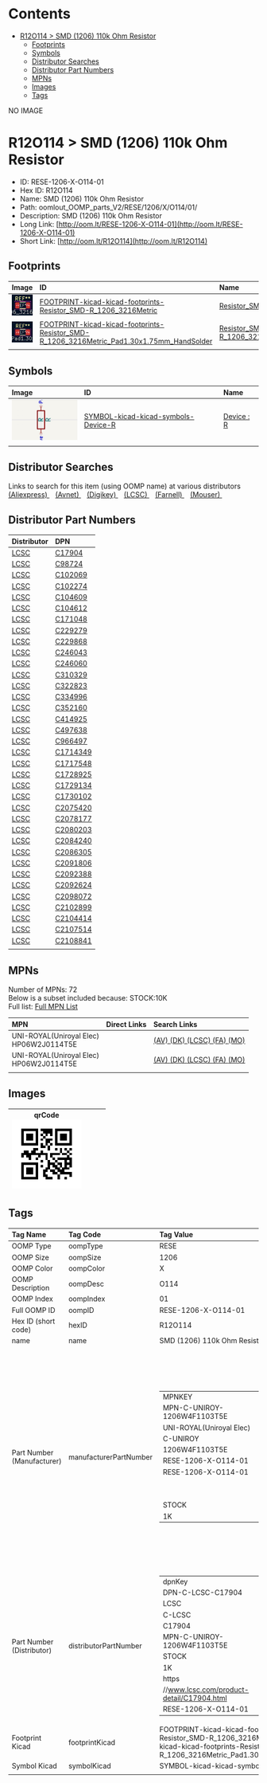 



Contents
========

* [R12O114 > SMD (1206) 110k Ohm Resistor](#r12o114--smd-1206-110k-ohm-resistor)
	* [Footprints](#footprints)
	* [Symbols](#symbols)
	* [Distributor Searches](#distributor-searches)
	* [Distributor Part Numbers](#distributor-part-numbers)
	* [MPNs](#mpns)
	* [Images](#images)
	* [Tags](#tags)
  
NO IMAGE  
# R12O114 > SMD (1206) 110k Ohm Resistor

- ID: RESE-1206-X-O114-01
- Hex ID: R12O114
- Name: SMD (1206) 110k Ohm Resistor
- Path: oomlout_OOMP_parts_V2/RESE/1206/X/O114/01/
- Description: SMD (1206) 110k Ohm Resistor
- Long Link: [http://oom.lt/RESE-1206-X-O114-01](http://oom.lt/RESE-1206-X-O114-01)
- Short Link: [http://oom.lt/R12O114](http://oom.lt/R12O114)

## Footprints
  

|Image|ID|Name|
| :--- | :--- | :--- |
|[![](https://raw.githubusercontent.com/oomlout/oomlout_OOMP_eda_V2/main/FOOTPRINT/kicad/kicad-footprints/Resistor_SMD/R_1206_3216Metric/image_140.png)](https://github.com/oomlout/oomlout_OOMP_eda_V2/tree/main/FOOTPRINT/kicad/kicad-footprints/Resistor_SMD/R_1206_3216Metric/)|[FOOTPRINT-kicad-kicad-footprints-Resistor_SMD-R_1206_3216Metric](https://github.com/oomlout/oomlout_OOMP_eda_V2/tree/main/FOOTPRINT/kicad/kicad-footprints/Resistor_SMD/R_1206_3216Metric/)|[Resistor_SMD : R_1206_3216Metric](https://github.com/oomlout/oomlout_OOMP_eda_V2/tree/main/FOOTPRINT/kicad/kicad-footprints/Resistor_SMD/R_1206_3216Metric/)|
|[![](https://raw.githubusercontent.com/oomlout/oomlout_OOMP_eda_V2/main/FOOTPRINT/kicad/kicad-footprints/Resistor_SMD/R_1206_3216Metric_Pad1.30x1.75mm_HandSolder/image_140.png)](https://github.com/oomlout/oomlout_OOMP_eda_V2/tree/main/FOOTPRINT/kicad/kicad-footprints/Resistor_SMD/R_1206_3216Metric_Pad1.30x1.75mm_HandSolder/)|[FOOTPRINT-kicad-kicad-footprints-Resistor_SMD-R_1206_3216Metric_Pad1.30x1.75mm_HandSolder](https://github.com/oomlout/oomlout_OOMP_eda_V2/tree/main/FOOTPRINT/kicad/kicad-footprints/Resistor_SMD/R_1206_3216Metric_Pad1.30x1.75mm_HandSolder/)|[Resistor_SMD : R_1206_3216Metric_Pad1.30x1.75mm_HandSolder](https://github.com/oomlout/oomlout_OOMP_eda_V2/tree/main/FOOTPRINT/kicad/kicad-footprints/Resistor_SMD/R_1206_3216Metric_Pad1.30x1.75mm_HandSolder/)|
||||

## Symbols
  

|Image|ID|Name|
| :--- | :--- | :--- |
|[![](https://raw.githubusercontent.com/oomlout/oomlout_OOMP_eda_V2/main/SYMBOL/kicad/kicad-symbols/Device/R/image_140.png)](https://github.com/oomlout/oomlout_OOMP_eda_V2/tree/main/SYMBOL/kicad/kicad-symbols/Device/R/)|[SYMBOL-kicad-kicad-symbols-Device-R](https://github.com/oomlout/oomlout_OOMP_eda_V2/tree/main/SYMBOL/kicad/kicad-symbols/Device/R/)|[Device : R](https://github.com/oomlout/oomlout_OOMP_eda_V2/tree/main/SYMBOL/kicad/kicad-symbols/Device/R/)|
||||

## Distributor Searches
  
Links to search for this item (using OOMP name) at various distributors  
[(Aliexpress) ](https://www.aliexpress.com/wholesale?SearchText=1117SMD+1206+110k+Ohm+Resistor)&nbsp;&nbsp;&nbsp;[(Avnet) ](https://www.avnet.com/shop/us/search/SMD+1206+110k+Ohm+Resistor)&nbsp;&nbsp;&nbsp;[(Digikey) ](https://www.digikey.co.uk/en/products/result?s=SMD+1206+110k+Ohm+Resistor)&nbsp;&nbsp;&nbsp;[(LCSC) ](https://www.lcsc.com/search?q=SMD+1206+110k+Ohm+Resistor)&nbsp;&nbsp;&nbsp;[(Farnell) ](https://uk.farnell.com/search?st=SMD+1206+110k+Ohm+Resistor)&nbsp;&nbsp;&nbsp;[(Mouser) ](https://www.mouser.com/c/?q=SMD+1206+110k+Ohm+Resistor)&nbsp;&nbsp;&nbsp;
## Distributor Part Numbers
  

|Distributor|DPN|
| :--- | :--- |
|[LCSC](https://www.lcsc.com/product-detail/C17904.html)|[C17904](https://www.lcsc.com/product-detail/C17904.html)|
|[LCSC](https://www.lcsc.com/product-detail/C98724.html)|[C98724](https://www.lcsc.com/product-detail/C98724.html)|
|[LCSC](https://www.lcsc.com/product-detail/C102069.html)|[C102069](https://www.lcsc.com/product-detail/C102069.html)|
|[LCSC](https://www.lcsc.com/product-detail/C102274.html)|[C102274](https://www.lcsc.com/product-detail/C102274.html)|
|[LCSC](https://www.lcsc.com/product-detail/C104609.html)|[C104609](https://www.lcsc.com/product-detail/C104609.html)|
|[LCSC](https://www.lcsc.com/product-detail/C104612.html)|[C104612](https://www.lcsc.com/product-detail/C104612.html)|
|[LCSC](https://www.lcsc.com/product-detail/C171048.html)|[C171048](https://www.lcsc.com/product-detail/C171048.html)|
|[LCSC](https://www.lcsc.com/product-detail/C229279.html)|[C229279](https://www.lcsc.com/product-detail/C229279.html)|
|[LCSC](https://www.lcsc.com/product-detail/C229868.html)|[C229868](https://www.lcsc.com/product-detail/C229868.html)|
|[LCSC](https://www.lcsc.com/product-detail/C246043.html)|[C246043](https://www.lcsc.com/product-detail/C246043.html)|
|[LCSC](https://www.lcsc.com/product-detail/C246060.html)|[C246060](https://www.lcsc.com/product-detail/C246060.html)|
|[LCSC](https://www.lcsc.com/product-detail/C310329.html)|[C310329](https://www.lcsc.com/product-detail/C310329.html)|
|[LCSC](https://www.lcsc.com/product-detail/C322823.html)|[C322823](https://www.lcsc.com/product-detail/C322823.html)|
|[LCSC](https://www.lcsc.com/product-detail/C334996.html)|[C334996](https://www.lcsc.com/product-detail/C334996.html)|
|[LCSC](https://www.lcsc.com/product-detail/C352160.html)|[C352160](https://www.lcsc.com/product-detail/C352160.html)|
|[LCSC](https://www.lcsc.com/product-detail/C414925.html)|[C414925](https://www.lcsc.com/product-detail/C414925.html)|
|[LCSC](https://www.lcsc.com/product-detail/C497638.html)|[C497638](https://www.lcsc.com/product-detail/C497638.html)|
|[LCSC](https://www.lcsc.com/product-detail/C966497.html)|[C966497](https://www.lcsc.com/product-detail/C966497.html)|
|[LCSC](https://www.lcsc.com/product-detail/C1714349.html)|[C1714349](https://www.lcsc.com/product-detail/C1714349.html)|
|[LCSC](https://www.lcsc.com/product-detail/C1717548.html)|[C1717548](https://www.lcsc.com/product-detail/C1717548.html)|
|[LCSC](https://www.lcsc.com/product-detail/C1728925.html)|[C1728925](https://www.lcsc.com/product-detail/C1728925.html)|
|[LCSC](https://www.lcsc.com/product-detail/C1729134.html)|[C1729134](https://www.lcsc.com/product-detail/C1729134.html)|
|[LCSC](https://www.lcsc.com/product-detail/C1730102.html)|[C1730102](https://www.lcsc.com/product-detail/C1730102.html)|
|[LCSC](https://www.lcsc.com/product-detail/C2075420.html)|[C2075420](https://www.lcsc.com/product-detail/C2075420.html)|
|[LCSC](https://www.lcsc.com/product-detail/C2078177.html)|[C2078177](https://www.lcsc.com/product-detail/C2078177.html)|
|[LCSC](https://www.lcsc.com/product-detail/C2080203.html)|[C2080203](https://www.lcsc.com/product-detail/C2080203.html)|
|[LCSC](https://www.lcsc.com/product-detail/C2084240.html)|[C2084240](https://www.lcsc.com/product-detail/C2084240.html)|
|[LCSC](https://www.lcsc.com/product-detail/C2086305.html)|[C2086305](https://www.lcsc.com/product-detail/C2086305.html)|
|[LCSC](https://www.lcsc.com/product-detail/C2091806.html)|[C2091806](https://www.lcsc.com/product-detail/C2091806.html)|
|[LCSC](https://www.lcsc.com/product-detail/C2092388.html)|[C2092388](https://www.lcsc.com/product-detail/C2092388.html)|
|[LCSC](https://www.lcsc.com/product-detail/C2092624.html)|[C2092624](https://www.lcsc.com/product-detail/C2092624.html)|
|[LCSC](https://www.lcsc.com/product-detail/C2098072.html)|[C2098072](https://www.lcsc.com/product-detail/C2098072.html)|
|[LCSC](https://www.lcsc.com/product-detail/C2102899.html)|[C2102899](https://www.lcsc.com/product-detail/C2102899.html)|
|[LCSC](https://www.lcsc.com/product-detail/C2104414.html)|[C2104414](https://www.lcsc.com/product-detail/C2104414.html)|
|[LCSC](https://www.lcsc.com/product-detail/C2107514.html)|[C2107514](https://www.lcsc.com/product-detail/C2107514.html)|
|[LCSC](https://www.lcsc.com/product-detail/C2108841.html)|[C2108841](https://www.lcsc.com/product-detail/C2108841.html)|
|||

## MPNs
  
Number of MPNs: 72<br>Below is a subset included because: STOCK:10K <br>Full list: [Full MPN List](MPNLIST.md)  

|MPN|Direct Links|Search Links|
| :--- | :--- | :--- |
|UNI-ROYAL(Uniroyal Elec)<br>HP06W2J0114T5E||[(AV) ](https://www.avnet.com/shop/us/search/HP06W2J0114T5E)[(DK) ](https://www.digikey.co.uk/products/en?keywords=HP06W2J0114T5E)[(LCSC) ](https://www.lcsc.com/search?q=HP06W2J0114T5E)[(FA) ](https://uk.farnell.com/search?st=HP06W2J0114T5E)[(MO) ](https://www.mouser.com/c/?q=HP06W2J0114T5E)|
|UNI-ROYAL(Uniroyal Elec)<br>HP06W2J0114T5E||[(AV) ](https://www.avnet.com/shop/us/search/HP06W2J0114T5E)[(DK) ](https://www.digikey.co.uk/products/en?keywords=HP06W2J0114T5E)[(LCSC) ](https://www.lcsc.com/search?q=HP06W2J0114T5E)[(FA) ](https://uk.farnell.com/search?st=HP06W2J0114T5E)[(MO) ](https://www.mouser.com/c/?q=HP06W2J0114T5E)|
||||

## Images
  

|qrCode<br>[![](https://raw.githubusercontent.com/oomlout/oomlout_OOMP_parts_V2/main/RESE/1206/X/O114/01/qrCode_140.png)](https://github.com/oomlout/oomlout_OOMP_parts_V2/tree/main/RESE/1206/X/O114/01/qrCode.png)||||
| :---: | :---: | :---: | :---: |

## Tags
  

|Tag Name|Tag Code|Tag Value|
| :--- | :--- | :--- |
|OOMP Type|oompType|RESE|
|OOMP Size|oompSize|1206|
|OOMP Color|oompColor|X|
|OOMP Description|oompDesc|O114|
|OOMP Index|oompIndex|01|
|Full OOMP ID|oompID|RESE-1206-X-O114-01|
|Hex ID (short code)|hexID|R12O114|
|name|name|SMD (1206) 110k Ohm Resistor|
|Part Number (Manufacturer)|manufacturerPartNumber|<table><tr><td>MPNKEY</td></tr><tr><td> MPN-C-UNIROY-1206W4F1103T5E</td><td> MANUFACTURER</td></tr><tr><td> UNI-ROYAL(Uniroyal Elec)</td><td> MANUCODE</td></tr><tr><td> C-UNIROY</td><td> MPN</td></tr><tr><td> 1206W4F1103T5E</td><td> OOMPIDPARTIAL</td></tr><tr><td> RESE-1206-X-O114-01</td><td> OOMPID</td></tr><tr><td> RESE-1206-X-O114-01</td><td> LINK</td></tr><tr><td> </td><td> DESCRIPTION</td></tr><tr><td> </td><td> TAGS</td></tr><tr><td> STOCK</td></tr><tr><td>1K</td></tr></table></td><td> <table><tr><td>MPNKEY</td></tr><tr><td> MPN-C-UNIROY-1206W4J0114T5E</td><td> MANUFACTURER</td></tr><tr><td> UNI-ROYAL(Uniroyal Elec)</td><td> MANUCODE</td></tr><tr><td> C-UNIROY</td><td> MPN</td></tr><tr><td> 1206W4J0114T5E</td><td> OOMPIDPARTIAL</td></tr><tr><td> RESE-1206-X-O114-01</td><td> OOMPID</td></tr><tr><td> RESE-1206-X-O114-01</td><td> LINK</td></tr><tr><td> </td><td> DESCRIPTION</td></tr><tr><td> </td><td> TAGS</td></tr><tr><td> STOCK</td></tr><tr><td>1K</td></tr></table></td><td> <table><tr><td>MPNKEY</td></tr><tr><td> MPN-C-LIZELE-CR1206F41103G</td><td> MANUFACTURER</td></tr><tr><td> LIZ Elec</td><td> MANUCODE</td></tr><tr><td> C-LIZELE</td><td> MPN</td></tr><tr><td> CR1206F41103G</td><td> OOMPIDPARTIAL</td></tr><tr><td> RESE-1206-X-O114-01</td><td> OOMPID</td></tr><tr><td> RESE-1206-X-O114-01</td><td> LINK</td></tr><tr><td> </td><td> DESCRIPTION</td></tr><tr><td> </td><td> TAGS</td></tr><tr><td> </td></tr></table></td><td> <table><tr><td>MPNKEY</td></tr><tr><td> MPN-C-LIZELE-CR1206J40114G</td><td> MANUFACTURER</td></tr><tr><td> LIZ Elec</td><td> MANUCODE</td></tr><tr><td> C-LIZELE</td><td> MPN</td></tr><tr><td> CR1206J40114G</td><td> OOMPIDPARTIAL</td></tr><tr><td> RESE-1206-X-O114-01</td><td> OOMPID</td></tr><tr><td> RESE-1206-X-O114-01</td><td> LINK</td></tr><tr><td> </td><td> DESCRIPTION</td></tr><tr><td> </td><td> TAGS</td></tr><tr><td> </td></tr></table></td><td> <table><tr><td>MPNKEY</td></tr><tr><td> MPN-C-RALEC-RTT061103FTP</td><td> MANUFACTURER</td></tr><tr><td> RALEC</td><td> MANUCODE</td></tr><tr><td> C-RALEC</td><td> MPN</td></tr><tr><td> RTT061103FTP</td><td> OOMPIDPARTIAL</td></tr><tr><td> RESE-1206-X-O114-01</td><td> OOMPID</td></tr><tr><td> RESE-1206-X-O114-01</td><td> LINK</td></tr><tr><td> </td><td> DESCRIPTION</td></tr><tr><td> </td><td> TAGS</td></tr><tr><td> </td></tr></table></td><td> <table><tr><td>MPNKEY</td></tr><tr><td> MPN-C-RALEC-RTT06114JTP</td><td> MANUFACTURER</td></tr><tr><td> RALEC</td><td> MANUCODE</td></tr><tr><td> C-RALEC</td><td> MPN</td></tr><tr><td> RTT06114JTP</td><td> OOMPIDPARTIAL</td></tr><tr><td> RESE-1206-X-O114-01</td><td> OOMPID</td></tr><tr><td> RESE-1206-X-O114-01</td><td> LINK</td></tr><tr><td> </td><td> DESCRIPTION</td></tr><tr><td> </td><td> TAGS</td></tr><tr><td> </td></tr></table></td><td> <table><tr><td>MPNKEY</td></tr><tr><td> MPN-C-WALSIN-WR12X1103FTL</td><td> MANUFACTURER</td></tr><tr><td> Walsin Tech Corp</td><td> MANUCODE</td></tr><tr><td> C-WALSIN</td><td> MPN</td></tr><tr><td> WR12X1103FTL</td><td> OOMPIDPARTIAL</td></tr><tr><td> RESE-1206-X-O114-01</td><td> OOMPID</td></tr><tr><td> RESE-1206-X-O114-01</td><td> LINK</td></tr><tr><td> </td><td> DESCRIPTION</td></tr><tr><td> </td><td> TAGS</td></tr><tr><td> STOCK</td></tr><tr><td>1K</td></tr></table></td><td> <table><tr><td>MPNKEY</td></tr><tr><td> MPN-C-YAGEO-AC1206FR-07110KL</td><td> MANUFACTURER</td></tr><tr><td> YAGEO</td><td> MANUCODE</td></tr><tr><td> C-YAGEO</td><td> MPN</td></tr><tr><td> AC1206FR-07110KL</td><td> OOMPIDPARTIAL</td></tr><tr><td> RESE-1206-X-O114-01</td><td> OOMPID</td></tr><tr><td> RESE-1206-X-O114-01</td><td> LINK</td></tr><tr><td> </td><td> DESCRIPTION</td></tr><tr><td> </td><td> TAGS</td></tr><tr><td> </td></tr></table></td><td> <table><tr><td>MPNKEY</td></tr><tr><td> MPN-C-YAGEO-AC1206JR-07110KL</td><td> MANUFACTURER</td></tr><tr><td> YAGEO</td><td> MANUCODE</td></tr><tr><td> C-YAGEO</td><td> MPN</td></tr><tr><td> AC1206JR-07110KL</td><td> OOMPIDPARTIAL</td></tr><tr><td> RESE-1206-X-O114-01</td><td> OOMPID</td></tr><tr><td> RESE-1206-X-O114-01</td><td> LINK</td></tr><tr><td> </td><td> DESCRIPTION</td></tr><tr><td> </td><td> TAGS</td></tr><tr><td> </td></tr></table></td><td> <table><tr><td>MPNKEY</td></tr><tr><td> MPN-C-YAGEO-RC1206FR-07110KL</td><td> MANUFACTURER</td></tr><tr><td> YAGEO</td><td> MANUCODE</td></tr><tr><td> C-YAGEO</td><td> MPN</td></tr><tr><td> RC1206FR-07110KL</td><td> OOMPIDPARTIAL</td></tr><tr><td> RESE-1206-X-O114-01</td><td> OOMPID</td></tr><tr><td> RESE-1206-X-O114-01</td><td> LINK</td></tr><tr><td> </td><td> DESCRIPTION</td></tr><tr><td> </td><td> TAGS</td></tr><tr><td> </td></tr></table></td><td> <table><tr><td>MPNKEY</td></tr><tr><td> MPN-C-YAGEO-RC1206JR-07110KL</td><td> MANUFACTURER</td></tr><tr><td> YAGEO</td><td> MANUCODE</td></tr><tr><td> C-YAGEO</td><td> MPN</td></tr><tr><td> RC1206JR-07110KL</td><td> OOMPIDPARTIAL</td></tr><tr><td> RESE-1206-X-O114-01</td><td> OOMPID</td></tr><tr><td> RESE-1206-X-O114-01</td><td> LINK</td></tr><tr><td> </td><td> DESCRIPTION</td></tr><tr><td> </td><td> TAGS</td></tr><tr><td> </td></tr></table></td><td> <table><tr><td>MPNKEY</td></tr><tr><td> MPN-C-FHGUAN-RS-06K1103FT</td><td> MANUFACTURER</td></tr><tr><td> FH (Guangdong Fenghua Advanced Tech)</td><td> MANUCODE</td></tr><tr><td> C-FHGUAN</td><td> MPN</td></tr><tr><td> RS-06K1103FT</td><td> OOMPIDPARTIAL</td></tr><tr><td> RESE-1206-X-O114-01</td><td> OOMPID</td></tr><tr><td> RESE-1206-X-O114-01</td><td> LINK</td></tr><tr><td> </td><td> DESCRIPTION</td></tr><tr><td> </td><td> TAGS</td></tr><tr><td> </td></tr></table></td><td> <table><tr><td>MPNKEY</td></tr><tr><td> MPN-C-FHGUAN-RS-06K114JT</td><td> MANUFACTURER</td></tr><tr><td> FH (Guangdong Fenghua Advanced Tech)</td><td> MANUCODE</td></tr><tr><td> C-FHGUAN</td><td> MPN</td></tr><tr><td> RS-06K114JT</td><td> OOMPIDPARTIAL</td></tr><tr><td> RESE-1206-X-O114-01</td><td> OOMPID</td></tr><tr><td> RESE-1206-X-O114-01</td><td> LINK</td></tr><tr><td> </td><td> DESCRIPTION</td></tr><tr><td> </td><td> TAGS</td></tr><tr><td> </td></tr></table></td><td> <table><tr><td>MPNKEY</td></tr><tr><td> MPN-C-WALSIN-WR12X114JTL</td><td> MANUFACTURER</td></tr><tr><td> Walsin Tech Corp</td><td> MANUCODE</td></tr><tr><td> C-WALSIN</td><td> MPN</td></tr><tr><td> WR12X114JTL</td><td> OOMPIDPARTIAL</td></tr><tr><td> RESE-1206-X-O114-01</td><td> OOMPID</td></tr><tr><td> RESE-1206-X-O114-01</td><td> LINK</td></tr><tr><td> </td><td> DESCRIPTION</td></tr><tr><td> </td><td> TAGS</td></tr><tr><td> STOCK</td></tr><tr><td>1K</td></tr></table></td><td> <table><tr><td>MPNKEY</td></tr><tr><td> MPN-C-RESIST-AECR1206F110KK9</td><td> MANUFACTURER</td></tr><tr><td> Resistor.Today</td><td> MANUCODE</td></tr><tr><td> C-RESIST</td><td> MPN</td></tr><tr><td> AECR1206F110KK9</td><td> OOMPIDPARTIAL</td></tr><tr><td> RESE-1206-X-O114-01</td><td> OOMPID</td></tr><tr><td> RESE-1206-X-O114-01</td><td> LINK</td></tr><tr><td> </td><td> DESCRIPTION</td></tr><tr><td> </td><td> TAGS</td></tr><tr><td> STOCK</td></tr><tr><td>1K</td></tr></table></td><td> <table><tr><td>MPNKEY</td></tr><tr><td> MPN-C-UNIROY-HP06W2J0114T5E</td><td> MANUFACTURER</td></tr><tr><td> UNI-ROYAL(Uniroyal Elec)</td><td> MANUCODE</td></tr><tr><td> C-UNIROY</td><td> MPN</td></tr><tr><td> HP06W2J0114T5E</td><td> OOMPIDPARTIAL</td></tr><tr><td> RESE-1206-X-O114-01</td><td> OOMPID</td></tr><tr><td> RESE-1206-X-O114-01</td><td> LINK</td></tr><tr><td> </td><td> DESCRIPTION</td></tr><tr><td> </td><td> TAGS</td></tr><tr><td> STOCK</td></tr><tr><td>10K</td></tr></table></td><td> <table><tr><td>MPNKEY</td></tr><tr><td> MPN-C-TAITEC-RM12FTN1103</td><td> MANUFACTURER</td></tr><tr><td> TA-I Tech</td><td> MANUCODE</td></tr><tr><td> C-TAITEC</td><td> MPN</td></tr><tr><td> RM12FTN1103</td><td> OOMPIDPARTIAL</td></tr><tr><td> RESE-1206-X-O114-01</td><td> OOMPID</td></tr><tr><td> RESE-1206-X-O114-01</td><td> LINK</td></tr><tr><td> </td><td> DESCRIPTION</td></tr><tr><td> </td><td> TAGS</td></tr><tr><td> </td></tr></table></td><td> <table><tr><td>MPNKEY</td></tr><tr><td> MPN-C-UNIROY-CQ06W4F1103T5E</td><td> MANUFACTURER</td></tr><tr><td> UNI-ROYAL(Uniroyal Elec)</td><td> MANUCODE</td></tr><tr><td> C-UNIROY</td><td> MPN</td></tr><tr><td> CQ06W4F1103T5E</td><td> OOMPIDPARTIAL</td></tr><tr><td> RESE-1206-X-O114-01</td><td> OOMPID</td></tr><tr><td> RESE-1206-X-O114-01</td><td> LINK</td></tr><tr><td> </td><td> DESCRIPTION</td></tr><tr><td> </td><td> TAGS</td></tr><tr><td> </td></tr></table></td><td> <table><tr><td>MPNKEY</td></tr><tr><td> MPN-C-TECONN-RP73D2B110KBTD</td><td> MANUFACTURER</td></tr><tr><td> TE Connectivity</td><td> MANUCODE</td></tr><tr><td> C-TECONN</td><td> MPN</td></tr><tr><td> RP73D2B110KBTD</td><td> OOMPIDPARTIAL</td></tr><tr><td> RESE-1206-X-O114-01</td><td> OOMPID</td></tr><tr><td> RESE-1206-X-O114-01</td><td> LINK</td></tr><tr><td> </td><td> DESCRIPTION</td></tr><tr><td> </td><td> TAGS</td></tr><tr><td> </td></tr></table></td><td> <table><tr><td>MPNKEY</td></tr><tr><td> MPN-C-VISHAY-TNPW1206110KFETA</td><td> MANUFACTURER</td></tr><tr><td> Vishay Intertech</td><td> MANUCODE</td></tr><tr><td> C-VISHAY</td><td> MPN</td></tr><tr><td> TNPW1206110KFETA</td><td> OOMPIDPARTIAL</td></tr><tr><td> RESE-1206-X-O114-01</td><td> OOMPID</td></tr><tr><td> RESE-1206-X-O114-01</td><td> LINK</td></tr><tr><td> </td><td> DESCRIPTION</td></tr><tr><td> </td><td> TAGS</td></tr><tr><td> </td></tr></table></td><td> <table><tr><td>MPNKEY</td></tr><tr><td> MPN-C-VISHAY-PAT1206E1103BST1</td><td> MANUFACTURER</td></tr><tr><td> Vishay Intertech</td><td> MANUCODE</td></tr><tr><td> C-VISHAY</td><td> MPN</td></tr><tr><td> PAT1206E1103BST1</td><td> OOMPIDPARTIAL</td></tr><tr><td> RESE-1206-X-O114-01</td><td> OOMPID</td></tr><tr><td> RESE-1206-X-O114-01</td><td> LINK</td></tr><tr><td> </td><td> DESCRIPTION</td></tr><tr><td> </td><td> TAGS</td></tr><tr><td> </td></tr></table></td><td> <table><tr><td>MPNKEY</td></tr><tr><td> MPN-C-TECONN-RP73D2B110KBTDF</td><td> MANUFACTURER</td></tr><tr><td> TE Connectivity</td><td> MANUCODE</td></tr><tr><td> C-TECONN</td><td> MPN</td></tr><tr><td> RP73D2B110KBTDF</td><td> OOMPIDPARTIAL</td></tr><tr><td> RESE-1206-X-O114-01</td><td> OOMPID</td></tr><tr><td> RESE-1206-X-O114-01</td><td> LINK</td></tr><tr><td> </td><td> DESCRIPTION</td></tr><tr><td> </td><td> TAGS</td></tr><tr><td> </td></tr></table></td><td> <table><tr><td>MPNKEY</td></tr><tr><td> MPN-C-VISHAY-TNPW1206110KBETA</td><td> MANUFACTURER</td></tr><tr><td> Vishay Intertech</td><td> MANUCODE</td></tr><tr><td> C-VISHAY</td><td> MPN</td></tr><tr><td> TNPW1206110KBETA</td><td> OOMPIDPARTIAL</td></tr><tr><td> RESE-1206-X-O114-01</td><td> OOMPID</td></tr><tr><td> RESE-1206-X-O114-01</td><td> LINK</td></tr><tr><td> </td><td> DESCRIPTION</td></tr><tr><td> </td><td> TAGS</td></tr><tr><td> </td></tr></table></td><td> <table><tr><td>MPNKEY</td></tr><tr><td> MPN-C-PANASO-ERA-8AEB114V</td><td> MANUFACTURER</td></tr><tr><td> PANASONIC</td><td> MANUCODE</td></tr><tr><td> C-PANASO</td><td> MPN</td></tr><tr><td> ERA-8AEB114V</td><td> OOMPIDPARTIAL</td></tr><tr><td> RESE-1206-X-O114-01</td><td> OOMPID</td></tr><tr><td> RESE-1206-X-O114-01</td><td> LINK</td></tr><tr><td> </td><td> DESCRIPTION</td></tr><tr><td> </td><td> TAGS</td></tr><tr><td> </td></tr></table></td><td> <table><tr><td>MPNKEY</td></tr><tr><td> MPN-C-PANASO-ERJ-8ENF1103V</td><td> MANUFACTURER</td></tr><tr><td> PANASONIC</td><td> MANUCODE</td></tr><tr><td> C-PANASO</td><td> MPN</td></tr><tr><td> ERJ-8ENF1103V</td><td> OOMPIDPARTIAL</td></tr><tr><td> RESE-1206-X-O114-01</td><td> OOMPID</td></tr><tr><td> RESE-1206-X-O114-01</td><td> LINK</td></tr><tr><td> </td><td> DESCRIPTION</td></tr><tr><td> </td><td> TAGS</td></tr><tr><td> </td></tr></table></td><td> <table><tr><td>MPNKEY</td></tr><tr><td> MPN-C-PANASO-ERJ-P08J114V</td><td> MANUFACTURER</td></tr><tr><td> PANASONIC</td><td> MANUCODE</td></tr><tr><td> C-PANASO</td><td> MPN</td></tr><tr><td> ERJ-P08J114V</td><td> OOMPIDPARTIAL</td></tr><tr><td> RESE-1206-X-O114-01</td><td> OOMPID</td></tr><tr><td> RESE-1206-X-O114-01</td><td> LINK</td></tr><tr><td> </td><td> DESCRIPTION</td></tr><tr><td> </td><td> TAGS</td></tr><tr><td> </td></tr></table></td><td> <table><tr><td>MPNKEY</td></tr><tr><td> MPN-C-TECONN-RQ73C2B110KBTD</td><td> MANUFACTURER</td></tr><tr><td> TE Connectivity</td><td> MANUCODE</td></tr><tr><td> C-TECONN</td><td> MPN</td></tr><tr><td> RQ73C2B110KBTD</td><td> OOMPIDPARTIAL</td></tr><tr><td> RESE-1206-X-O114-01</td><td> OOMPID</td></tr><tr><td> RESE-1206-X-O114-01</td><td> LINK</td></tr><tr><td> </td><td> DESCRIPTION</td></tr><tr><td> </td><td> TAGS</td></tr><tr><td> </td></tr></table></td><td> <table><tr><td>MPNKEY</td></tr><tr><td> MPN-C-VISHAY-CRCW1206110KFKEA</td><td> MANUFACTURER</td></tr><tr><td> Vishay Intertech</td><td> MANUCODE</td></tr><tr><td> C-VISHAY</td><td> MPN</td></tr><tr><td> CRCW1206110KFKEA</td><td> OOMPIDPARTIAL</td></tr><tr><td> RESE-1206-X-O114-01</td><td> OOMPID</td></tr><tr><td> RESE-1206-X-O114-01</td><td> LINK</td></tr><tr><td> </td><td> DESCRIPTION</td></tr><tr><td> </td><td> TAGS</td></tr><tr><td> </td></tr></table></td><td> <table><tr><td>MPNKEY</td></tr><tr><td> MPN-C-VISHAY-CRCW1206110KJNEA</td><td> MANUFACTURER</td></tr><tr><td> Vishay Intertech</td><td> MANUCODE</td></tr><tr><td> C-VISHAY</td><td> MPN</td></tr><tr><td> CRCW1206110KJNEA</td><td> OOMPIDPARTIAL</td></tr><tr><td> RESE-1206-X-O114-01</td><td> OOMPID</td></tr><tr><td> RESE-1206-X-O114-01</td><td> LINK</td></tr><tr><td> </td><td> DESCRIPTION</td></tr><tr><td> </td><td> TAGS</td></tr><tr><td> </td></tr></table></td><td> <table><tr><td>MPNKEY</td></tr><tr><td> MPN-C-SUSUMU-RG3216P-1103-B-T1</td><td> MANUFACTURER</td></tr><tr><td> SUSUMU</td><td> MANUCODE</td></tr><tr><td> C-SUSUMU</td><td> MPN</td></tr><tr><td> RG3216P-1103-B-T1</td><td> OOMPIDPARTIAL</td></tr><tr><td> RESE-1206-X-O114-01</td><td> OOMPID</td></tr><tr><td> RESE-1206-X-O114-01</td><td> LINK</td></tr><tr><td> </td><td> DESCRIPTION</td></tr><tr><td> </td><td> TAGS</td></tr><tr><td> </td></tr></table></td><td> <table><tr><td>MPNKEY</td></tr><tr><td> MPN-C-ROHMSE-KTR18EZPJ114</td><td> MANUFACTURER</td></tr><tr><td> ROHM Semicon</td><td> MANUCODE</td></tr><tr><td> C-ROHMSE</td><td> MPN</td></tr><tr><td> KTR18EZPJ114</td><td> OOMPIDPARTIAL</td></tr><tr><td> RESE-1206-X-O114-01</td><td> OOMPID</td></tr><tr><td> RESE-1206-X-O114-01</td><td> LINK</td></tr><tr><td> </td><td> DESCRIPTION</td></tr><tr><td> </td><td> TAGS</td></tr><tr><td> </td></tr></table></td><td> <table><tr><td>MPNKEY</td></tr><tr><td> MPN-C-TECONN-CRG1206F110K</td><td> MANUFACTURER</td></tr><tr><td> TE Connectivity</td><td> MANUCODE</td></tr><tr><td> C-TECONN</td><td> MPN</td></tr><tr><td> CRG1206F110K</td><td> OOMPIDPARTIAL</td></tr><tr><td> RESE-1206-X-O114-01</td><td> OOMPID</td></tr><tr><td> RESE-1206-X-O114-01</td><td> LINK</td></tr><tr><td> </td><td> DESCRIPTION</td></tr><tr><td> </td><td> TAGS</td></tr><tr><td> </td></tr></table></td><td> <table><tr><td>MPNKEY</td></tr><tr><td> MPN-C-TECONN-CRGH1206J110K</td><td> MANUFACTURER</td></tr><tr><td> TE Connectivity</td><td> MANUCODE</td></tr><tr><td> C-TECONN</td><td> MPN</td></tr><tr><td> CRGH1206J110K</td><td> OOMPIDPARTIAL</td></tr><tr><td> RESE-1206-X-O114-01</td><td> OOMPID</td></tr><tr><td> RESE-1206-X-O114-01</td><td> LINK</td></tr><tr><td> </td><td> DESCRIPTION</td></tr><tr><td> </td><td> TAGS</td></tr><tr><td> </td></tr></table></td><td> <table><tr><td>MPNKEY</td></tr><tr><td> MPN-C-ROHMSE-ESR18EZPF1103</td><td> MANUFACTURER</td></tr><tr><td> ROHM Semicon</td><td> MANUCODE</td></tr><tr><td> C-ROHMSE</td><td> MPN</td></tr><tr><td> ESR18EZPF1103</td><td> OOMPIDPARTIAL</td></tr><tr><td> RESE-1206-X-O114-01</td><td> OOMPID</td></tr><tr><td> RESE-1206-X-O114-01</td><td> LINK</td></tr><tr><td> </td><td> DESCRIPTION</td></tr><tr><td> </td><td> TAGS</td></tr><tr><td> </td></tr></table></td><td> <table><tr><td>MPNKEY</td></tr><tr><td> MPN-C-TECONN-CRGH1206F110K</td><td> MANUFACTURER</td></tr><tr><td> TE Connectivity</td><td> MANUCODE</td></tr><tr><td> C-TECONN</td><td> MPN</td></tr><tr><td> CRGH1206F110K</td><td> OOMPIDPARTIAL</td></tr><tr><td> RESE-1206-X-O114-01</td><td> OOMPID</td></tr><tr><td> RESE-1206-X-O114-01</td><td> LINK</td></tr><tr><td> </td><td> DESCRIPTION</td></tr><tr><td> </td><td> TAGS</td></tr><tr><td> </td></tr></table></td><td> <table><tr><td>MPNKEY</td></tr><tr><td> MPN-C-ROHMSE-ESR18EZPJ114</td><td> MANUFACTURER</td></tr><tr><td> ROHM Semicon</td><td> MANUCODE</td></tr><tr><td> C-ROHMSE</td><td> MPN</td></tr><tr><td> ESR18EZPJ114</td><td> OOMPIDPARTIAL</td></tr><tr><td> RESE-1206-X-O114-01</td><td> OOMPID</td></tr><tr><td> RESE-1206-X-O114-01</td><td> LINK</td></tr><tr><td> </td><td> DESCRIPTION</td></tr><tr><td> </td><td> TAGS</td></tr><tr><td> </td></tr></table></td><td> <table><tr><td>MPNKEY</td></tr><tr><td> MPN-C-UNIROY-1206W4F1103T5E</td><td> MANUFACTURER</td></tr><tr><td> UNI-ROYAL(Uniroyal Elec)</td><td> MANUCODE</td></tr><tr><td> C-UNIROY</td><td> MPN</td></tr><tr><td> 1206W4F1103T5E</td><td> OOMPIDPARTIAL</td></tr><tr><td> RESE-1206-X-O114-01</td><td> OOMPID</td></tr><tr><td> RESE-1206-X-O114-01</td><td> LINK</td></tr><tr><td> </td><td> DESCRIPTION</td></tr><tr><td> </td><td> TAGS</td></tr><tr><td> STOCK</td></tr><tr><td>1K</td></tr></table></td><td> <table><tr><td>MPNKEY</td></tr><tr><td> MPN-C-UNIROY-1206W4J0114T5E</td><td> MANUFACTURER</td></tr><tr><td> UNI-ROYAL(Uniroyal Elec)</td><td> MANUCODE</td></tr><tr><td> C-UNIROY</td><td> MPN</td></tr><tr><td> 1206W4J0114T5E</td><td> OOMPIDPARTIAL</td></tr><tr><td> RESE-1206-X-O114-01</td><td> OOMPID</td></tr><tr><td> RESE-1206-X-O114-01</td><td> LINK</td></tr><tr><td> </td><td> DESCRIPTION</td></tr><tr><td> </td><td> TAGS</td></tr><tr><td> STOCK</td></tr><tr><td>1K</td></tr></table></td><td> <table><tr><td>MPNKEY</td></tr><tr><td> MPN-C-LIZELE-CR1206F41103G</td><td> MANUFACTURER</td></tr><tr><td> LIZ Elec</td><td> MANUCODE</td></tr><tr><td> C-LIZELE</td><td> MPN</td></tr><tr><td> CR1206F41103G</td><td> OOMPIDPARTIAL</td></tr><tr><td> RESE-1206-X-O114-01</td><td> OOMPID</td></tr><tr><td> RESE-1206-X-O114-01</td><td> LINK</td></tr><tr><td> </td><td> DESCRIPTION</td></tr><tr><td> </td><td> TAGS</td></tr><tr><td> </td></tr></table></td><td> <table><tr><td>MPNKEY</td></tr><tr><td> MPN-C-LIZELE-CR1206J40114G</td><td> MANUFACTURER</td></tr><tr><td> LIZ Elec</td><td> MANUCODE</td></tr><tr><td> C-LIZELE</td><td> MPN</td></tr><tr><td> CR1206J40114G</td><td> OOMPIDPARTIAL</td></tr><tr><td> RESE-1206-X-O114-01</td><td> OOMPID</td></tr><tr><td> RESE-1206-X-O114-01</td><td> LINK</td></tr><tr><td> </td><td> DESCRIPTION</td></tr><tr><td> </td><td> TAGS</td></tr><tr><td> </td></tr></table></td><td> <table><tr><td>MPNKEY</td></tr><tr><td> MPN-C-RALEC-RTT061103FTP</td><td> MANUFACTURER</td></tr><tr><td> RALEC</td><td> MANUCODE</td></tr><tr><td> C-RALEC</td><td> MPN</td></tr><tr><td> RTT061103FTP</td><td> OOMPIDPARTIAL</td></tr><tr><td> RESE-1206-X-O114-01</td><td> OOMPID</td></tr><tr><td> RESE-1206-X-O114-01</td><td> LINK</td></tr><tr><td> </td><td> DESCRIPTION</td></tr><tr><td> </td><td> TAGS</td></tr><tr><td> </td></tr></table></td><td> <table><tr><td>MPNKEY</td></tr><tr><td> MPN-C-RALEC-RTT06114JTP</td><td> MANUFACTURER</td></tr><tr><td> RALEC</td><td> MANUCODE</td></tr><tr><td> C-RALEC</td><td> MPN</td></tr><tr><td> RTT06114JTP</td><td> OOMPIDPARTIAL</td></tr><tr><td> RESE-1206-X-O114-01</td><td> OOMPID</td></tr><tr><td> RESE-1206-X-O114-01</td><td> LINK</td></tr><tr><td> </td><td> DESCRIPTION</td></tr><tr><td> </td><td> TAGS</td></tr><tr><td> </td></tr></table></td><td> <table><tr><td>MPNKEY</td></tr><tr><td> MPN-C-WALSIN-WR12X1103FTL</td><td> MANUFACTURER</td></tr><tr><td> Walsin Tech Corp</td><td> MANUCODE</td></tr><tr><td> C-WALSIN</td><td> MPN</td></tr><tr><td> WR12X1103FTL</td><td> OOMPIDPARTIAL</td></tr><tr><td> RESE-1206-X-O114-01</td><td> OOMPID</td></tr><tr><td> RESE-1206-X-O114-01</td><td> LINK</td></tr><tr><td> </td><td> DESCRIPTION</td></tr><tr><td> </td><td> TAGS</td></tr><tr><td> STOCK</td></tr><tr><td>1K</td></tr></table></td><td> <table><tr><td>MPNKEY</td></tr><tr><td> MPN-C-YAGEO-AC1206FR-07110KL</td><td> MANUFACTURER</td></tr><tr><td> YAGEO</td><td> MANUCODE</td></tr><tr><td> C-YAGEO</td><td> MPN</td></tr><tr><td> AC1206FR-07110KL</td><td> OOMPIDPARTIAL</td></tr><tr><td> RESE-1206-X-O114-01</td><td> OOMPID</td></tr><tr><td> RESE-1206-X-O114-01</td><td> LINK</td></tr><tr><td> </td><td> DESCRIPTION</td></tr><tr><td> </td><td> TAGS</td></tr><tr><td> </td></tr></table></td><td> <table><tr><td>MPNKEY</td></tr><tr><td> MPN-C-YAGEO-AC1206JR-07110KL</td><td> MANUFACTURER</td></tr><tr><td> YAGEO</td><td> MANUCODE</td></tr><tr><td> C-YAGEO</td><td> MPN</td></tr><tr><td> AC1206JR-07110KL</td><td> OOMPIDPARTIAL</td></tr><tr><td> RESE-1206-X-O114-01</td><td> OOMPID</td></tr><tr><td> RESE-1206-X-O114-01</td><td> LINK</td></tr><tr><td> </td><td> DESCRIPTION</td></tr><tr><td> </td><td> TAGS</td></tr><tr><td> </td></tr></table></td><td> <table><tr><td>MPNKEY</td></tr><tr><td> MPN-C-YAGEO-RC1206FR-07110KL</td><td> MANUFACTURER</td></tr><tr><td> YAGEO</td><td> MANUCODE</td></tr><tr><td> C-YAGEO</td><td> MPN</td></tr><tr><td> RC1206FR-07110KL</td><td> OOMPIDPARTIAL</td></tr><tr><td> RESE-1206-X-O114-01</td><td> OOMPID</td></tr><tr><td> RESE-1206-X-O114-01</td><td> LINK</td></tr><tr><td> </td><td> DESCRIPTION</td></tr><tr><td> </td><td> TAGS</td></tr><tr><td> </td></tr></table></td><td> <table><tr><td>MPNKEY</td></tr><tr><td> MPN-C-YAGEO-RC1206JR-07110KL</td><td> MANUFACTURER</td></tr><tr><td> YAGEO</td><td> MANUCODE</td></tr><tr><td> C-YAGEO</td><td> MPN</td></tr><tr><td> RC1206JR-07110KL</td><td> OOMPIDPARTIAL</td></tr><tr><td> RESE-1206-X-O114-01</td><td> OOMPID</td></tr><tr><td> RESE-1206-X-O114-01</td><td> LINK</td></tr><tr><td> </td><td> DESCRIPTION</td></tr><tr><td> </td><td> TAGS</td></tr><tr><td> </td></tr></table></td><td> <table><tr><td>MPNKEY</td></tr><tr><td> MPN-C-FHGUAN-RS-06K1103FT</td><td> MANUFACTURER</td></tr><tr><td> FH (Guangdong Fenghua Advanced Tech)</td><td> MANUCODE</td></tr><tr><td> C-FHGUAN</td><td> MPN</td></tr><tr><td> RS-06K1103FT</td><td> OOMPIDPARTIAL</td></tr><tr><td> RESE-1206-X-O114-01</td><td> OOMPID</td></tr><tr><td> RESE-1206-X-O114-01</td><td> LINK</td></tr><tr><td> </td><td> DESCRIPTION</td></tr><tr><td> </td><td> TAGS</td></tr><tr><td> </td></tr></table></td><td> <table><tr><td>MPNKEY</td></tr><tr><td> MPN-C-FHGUAN-RS-06K114JT</td><td> MANUFACTURER</td></tr><tr><td> FH (Guangdong Fenghua Advanced Tech)</td><td> MANUCODE</td></tr><tr><td> C-FHGUAN</td><td> MPN</td></tr><tr><td> RS-06K114JT</td><td> OOMPIDPARTIAL</td></tr><tr><td> RESE-1206-X-O114-01</td><td> OOMPID</td></tr><tr><td> RESE-1206-X-O114-01</td><td> LINK</td></tr><tr><td> </td><td> DESCRIPTION</td></tr><tr><td> </td><td> TAGS</td></tr><tr><td> </td></tr></table></td><td> <table><tr><td>MPNKEY</td></tr><tr><td> MPN-C-WALSIN-WR12X114JTL</td><td> MANUFACTURER</td></tr><tr><td> Walsin Tech Corp</td><td> MANUCODE</td></tr><tr><td> C-WALSIN</td><td> MPN</td></tr><tr><td> WR12X114JTL</td><td> OOMPIDPARTIAL</td></tr><tr><td> RESE-1206-X-O114-01</td><td> OOMPID</td></tr><tr><td> RESE-1206-X-O114-01</td><td> LINK</td></tr><tr><td> </td><td> DESCRIPTION</td></tr><tr><td> </td><td> TAGS</td></tr><tr><td> STOCK</td></tr><tr><td>1K</td></tr></table></td><td> <table><tr><td>MPNKEY</td></tr><tr><td> MPN-C-RESIST-AECR1206F110KK9</td><td> MANUFACTURER</td></tr><tr><td> Resistor.Today</td><td> MANUCODE</td></tr><tr><td> C-RESIST</td><td> MPN</td></tr><tr><td> AECR1206F110KK9</td><td> OOMPIDPARTIAL</td></tr><tr><td> RESE-1206-X-O114-01</td><td> OOMPID</td></tr><tr><td> RESE-1206-X-O114-01</td><td> LINK</td></tr><tr><td> </td><td> DESCRIPTION</td></tr><tr><td> </td><td> TAGS</td></tr><tr><td> STOCK</td></tr><tr><td>1K</td></tr></table></td><td> <table><tr><td>MPNKEY</td></tr><tr><td> MPN-C-UNIROY-HP06W2J0114T5E</td><td> MANUFACTURER</td></tr><tr><td> UNI-ROYAL(Uniroyal Elec)</td><td> MANUCODE</td></tr><tr><td> C-UNIROY</td><td> MPN</td></tr><tr><td> HP06W2J0114T5E</td><td> OOMPIDPARTIAL</td></tr><tr><td> RESE-1206-X-O114-01</td><td> OOMPID</td></tr><tr><td> RESE-1206-X-O114-01</td><td> LINK</td></tr><tr><td> </td><td> DESCRIPTION</td></tr><tr><td> </td><td> TAGS</td></tr><tr><td> STOCK</td></tr><tr><td>10K</td></tr></table></td><td> <table><tr><td>MPNKEY</td></tr><tr><td> MPN-C-TAITEC-RM12FTN1103</td><td> MANUFACTURER</td></tr><tr><td> TA-I Tech</td><td> MANUCODE</td></tr><tr><td> C-TAITEC</td><td> MPN</td></tr><tr><td> RM12FTN1103</td><td> OOMPIDPARTIAL</td></tr><tr><td> RESE-1206-X-O114-01</td><td> OOMPID</td></tr><tr><td> RESE-1206-X-O114-01</td><td> LINK</td></tr><tr><td> </td><td> DESCRIPTION</td></tr><tr><td> </td><td> TAGS</td></tr><tr><td> </td></tr></table></td><td> <table><tr><td>MPNKEY</td></tr><tr><td> MPN-C-UNIROY-CQ06W4F1103T5E</td><td> MANUFACTURER</td></tr><tr><td> UNI-ROYAL(Uniroyal Elec)</td><td> MANUCODE</td></tr><tr><td> C-UNIROY</td><td> MPN</td></tr><tr><td> CQ06W4F1103T5E</td><td> OOMPIDPARTIAL</td></tr><tr><td> RESE-1206-X-O114-01</td><td> OOMPID</td></tr><tr><td> RESE-1206-X-O114-01</td><td> LINK</td></tr><tr><td> </td><td> DESCRIPTION</td></tr><tr><td> </td><td> TAGS</td></tr><tr><td> </td></tr></table></td><td> <table><tr><td>MPNKEY</td></tr><tr><td> MPN-C-TECONN-RP73D2B110KBTD</td><td> MANUFACTURER</td></tr><tr><td> TE Connectivity</td><td> MANUCODE</td></tr><tr><td> C-TECONN</td><td> MPN</td></tr><tr><td> RP73D2B110KBTD</td><td> OOMPIDPARTIAL</td></tr><tr><td> RESE-1206-X-O114-01</td><td> OOMPID</td></tr><tr><td> RESE-1206-X-O114-01</td><td> LINK</td></tr><tr><td> </td><td> DESCRIPTION</td></tr><tr><td> </td><td> TAGS</td></tr><tr><td> </td></tr></table></td><td> <table><tr><td>MPNKEY</td></tr><tr><td> MPN-C-VISHAY-TNPW1206110KFETA</td><td> MANUFACTURER</td></tr><tr><td> Vishay Intertech</td><td> MANUCODE</td></tr><tr><td> C-VISHAY</td><td> MPN</td></tr><tr><td> TNPW1206110KFETA</td><td> OOMPIDPARTIAL</td></tr><tr><td> RESE-1206-X-O114-01</td><td> OOMPID</td></tr><tr><td> RESE-1206-X-O114-01</td><td> LINK</td></tr><tr><td> </td><td> DESCRIPTION</td></tr><tr><td> </td><td> TAGS</td></tr><tr><td> </td></tr></table></td><td> <table><tr><td>MPNKEY</td></tr><tr><td> MPN-C-VISHAY-PAT1206E1103BST1</td><td> MANUFACTURER</td></tr><tr><td> Vishay Intertech</td><td> MANUCODE</td></tr><tr><td> C-VISHAY</td><td> MPN</td></tr><tr><td> PAT1206E1103BST1</td><td> OOMPIDPARTIAL</td></tr><tr><td> RESE-1206-X-O114-01</td><td> OOMPID</td></tr><tr><td> RESE-1206-X-O114-01</td><td> LINK</td></tr><tr><td> </td><td> DESCRIPTION</td></tr><tr><td> </td><td> TAGS</td></tr><tr><td> </td></tr></table></td><td> <table><tr><td>MPNKEY</td></tr><tr><td> MPN-C-TECONN-RP73D2B110KBTDF</td><td> MANUFACTURER</td></tr><tr><td> TE Connectivity</td><td> MANUCODE</td></tr><tr><td> C-TECONN</td><td> MPN</td></tr><tr><td> RP73D2B110KBTDF</td><td> OOMPIDPARTIAL</td></tr><tr><td> RESE-1206-X-O114-01</td><td> OOMPID</td></tr><tr><td> RESE-1206-X-O114-01</td><td> LINK</td></tr><tr><td> </td><td> DESCRIPTION</td></tr><tr><td> </td><td> TAGS</td></tr><tr><td> </td></tr></table></td><td> <table><tr><td>MPNKEY</td></tr><tr><td> MPN-C-VISHAY-TNPW1206110KBETA</td><td> MANUFACTURER</td></tr><tr><td> Vishay Intertech</td><td> MANUCODE</td></tr><tr><td> C-VISHAY</td><td> MPN</td></tr><tr><td> TNPW1206110KBETA</td><td> OOMPIDPARTIAL</td></tr><tr><td> RESE-1206-X-O114-01</td><td> OOMPID</td></tr><tr><td> RESE-1206-X-O114-01</td><td> LINK</td></tr><tr><td> </td><td> DESCRIPTION</td></tr><tr><td> </td><td> TAGS</td></tr><tr><td> </td></tr></table></td><td> <table><tr><td>MPNKEY</td></tr><tr><td> MPN-C-PANASO-ERA-8AEB114V</td><td> MANUFACTURER</td></tr><tr><td> PANASONIC</td><td> MANUCODE</td></tr><tr><td> C-PANASO</td><td> MPN</td></tr><tr><td> ERA-8AEB114V</td><td> OOMPIDPARTIAL</td></tr><tr><td> RESE-1206-X-O114-01</td><td> OOMPID</td></tr><tr><td> RESE-1206-X-O114-01</td><td> LINK</td></tr><tr><td> </td><td> DESCRIPTION</td></tr><tr><td> </td><td> TAGS</td></tr><tr><td> </td></tr></table></td><td> <table><tr><td>MPNKEY</td></tr><tr><td> MPN-C-PANASO-ERJ-8ENF1103V</td><td> MANUFACTURER</td></tr><tr><td> PANASONIC</td><td> MANUCODE</td></tr><tr><td> C-PANASO</td><td> MPN</td></tr><tr><td> ERJ-8ENF1103V</td><td> OOMPIDPARTIAL</td></tr><tr><td> RESE-1206-X-O114-01</td><td> OOMPID</td></tr><tr><td> RESE-1206-X-O114-01</td><td> LINK</td></tr><tr><td> </td><td> DESCRIPTION</td></tr><tr><td> </td><td> TAGS</td></tr><tr><td> </td></tr></table></td><td> <table><tr><td>MPNKEY</td></tr><tr><td> MPN-C-PANASO-ERJ-P08J114V</td><td> MANUFACTURER</td></tr><tr><td> PANASONIC</td><td> MANUCODE</td></tr><tr><td> C-PANASO</td><td> MPN</td></tr><tr><td> ERJ-P08J114V</td><td> OOMPIDPARTIAL</td></tr><tr><td> RESE-1206-X-O114-01</td><td> OOMPID</td></tr><tr><td> RESE-1206-X-O114-01</td><td> LINK</td></tr><tr><td> </td><td> DESCRIPTION</td></tr><tr><td> </td><td> TAGS</td></tr><tr><td> </td></tr></table></td><td> <table><tr><td>MPNKEY</td></tr><tr><td> MPN-C-TECONN-RQ73C2B110KBTD</td><td> MANUFACTURER</td></tr><tr><td> TE Connectivity</td><td> MANUCODE</td></tr><tr><td> C-TECONN</td><td> MPN</td></tr><tr><td> RQ73C2B110KBTD</td><td> OOMPIDPARTIAL</td></tr><tr><td> RESE-1206-X-O114-01</td><td> OOMPID</td></tr><tr><td> RESE-1206-X-O114-01</td><td> LINK</td></tr><tr><td> </td><td> DESCRIPTION</td></tr><tr><td> </td><td> TAGS</td></tr><tr><td> </td></tr></table></td><td> <table><tr><td>MPNKEY</td></tr><tr><td> MPN-C-VISHAY-CRCW1206110KFKEA</td><td> MANUFACTURER</td></tr><tr><td> Vishay Intertech</td><td> MANUCODE</td></tr><tr><td> C-VISHAY</td><td> MPN</td></tr><tr><td> CRCW1206110KFKEA</td><td> OOMPIDPARTIAL</td></tr><tr><td> RESE-1206-X-O114-01</td><td> OOMPID</td></tr><tr><td> RESE-1206-X-O114-01</td><td> LINK</td></tr><tr><td> </td><td> DESCRIPTION</td></tr><tr><td> </td><td> TAGS</td></tr><tr><td> </td></tr></table></td><td> <table><tr><td>MPNKEY</td></tr><tr><td> MPN-C-VISHAY-CRCW1206110KJNEA</td><td> MANUFACTURER</td></tr><tr><td> Vishay Intertech</td><td> MANUCODE</td></tr><tr><td> C-VISHAY</td><td> MPN</td></tr><tr><td> CRCW1206110KJNEA</td><td> OOMPIDPARTIAL</td></tr><tr><td> RESE-1206-X-O114-01</td><td> OOMPID</td></tr><tr><td> RESE-1206-X-O114-01</td><td> LINK</td></tr><tr><td> </td><td> DESCRIPTION</td></tr><tr><td> </td><td> TAGS</td></tr><tr><td> </td></tr></table></td><td> <table><tr><td>MPNKEY</td></tr><tr><td> MPN-C-SUSUMU-RG3216P-1103-B-T1</td><td> MANUFACTURER</td></tr><tr><td> SUSUMU</td><td> MANUCODE</td></tr><tr><td> C-SUSUMU</td><td> MPN</td></tr><tr><td> RG3216P-1103-B-T1</td><td> OOMPIDPARTIAL</td></tr><tr><td> RESE-1206-X-O114-01</td><td> OOMPID</td></tr><tr><td> RESE-1206-X-O114-01</td><td> LINK</td></tr><tr><td> </td><td> DESCRIPTION</td></tr><tr><td> </td><td> TAGS</td></tr><tr><td> </td></tr></table></td><td> <table><tr><td>MPNKEY</td></tr><tr><td> MPN-C-ROHMSE-KTR18EZPJ114</td><td> MANUFACTURER</td></tr><tr><td> ROHM Semicon</td><td> MANUCODE</td></tr><tr><td> C-ROHMSE</td><td> MPN</td></tr><tr><td> KTR18EZPJ114</td><td> OOMPIDPARTIAL</td></tr><tr><td> RESE-1206-X-O114-01</td><td> OOMPID</td></tr><tr><td> RESE-1206-X-O114-01</td><td> LINK</td></tr><tr><td> </td><td> DESCRIPTION</td></tr><tr><td> </td><td> TAGS</td></tr><tr><td> </td></tr></table></td><td> <table><tr><td>MPNKEY</td></tr><tr><td> MPN-C-TECONN-CRG1206F110K</td><td> MANUFACTURER</td></tr><tr><td> TE Connectivity</td><td> MANUCODE</td></tr><tr><td> C-TECONN</td><td> MPN</td></tr><tr><td> CRG1206F110K</td><td> OOMPIDPARTIAL</td></tr><tr><td> RESE-1206-X-O114-01</td><td> OOMPID</td></tr><tr><td> RESE-1206-X-O114-01</td><td> LINK</td></tr><tr><td> </td><td> DESCRIPTION</td></tr><tr><td> </td><td> TAGS</td></tr><tr><td> </td></tr></table></td><td> <table><tr><td>MPNKEY</td></tr><tr><td> MPN-C-TECONN-CRGH1206J110K</td><td> MANUFACTURER</td></tr><tr><td> TE Connectivity</td><td> MANUCODE</td></tr><tr><td> C-TECONN</td><td> MPN</td></tr><tr><td> CRGH1206J110K</td><td> OOMPIDPARTIAL</td></tr><tr><td> RESE-1206-X-O114-01</td><td> OOMPID</td></tr><tr><td> RESE-1206-X-O114-01</td><td> LINK</td></tr><tr><td> </td><td> DESCRIPTION</td></tr><tr><td> </td><td> TAGS</td></tr><tr><td> </td></tr></table></td><td> <table><tr><td>MPNKEY</td></tr><tr><td> MPN-C-ROHMSE-ESR18EZPF1103</td><td> MANUFACTURER</td></tr><tr><td> ROHM Semicon</td><td> MANUCODE</td></tr><tr><td> C-ROHMSE</td><td> MPN</td></tr><tr><td> ESR18EZPF1103</td><td> OOMPIDPARTIAL</td></tr><tr><td> RESE-1206-X-O114-01</td><td> OOMPID</td></tr><tr><td> RESE-1206-X-O114-01</td><td> LINK</td></tr><tr><td> </td><td> DESCRIPTION</td></tr><tr><td> </td><td> TAGS</td></tr><tr><td> </td></tr></table></td><td> <table><tr><td>MPNKEY</td></tr><tr><td> MPN-C-TECONN-CRGH1206F110K</td><td> MANUFACTURER</td></tr><tr><td> TE Connectivity</td><td> MANUCODE</td></tr><tr><td> C-TECONN</td><td> MPN</td></tr><tr><td> CRGH1206F110K</td><td> OOMPIDPARTIAL</td></tr><tr><td> RESE-1206-X-O114-01</td><td> OOMPID</td></tr><tr><td> RESE-1206-X-O114-01</td><td> LINK</td></tr><tr><td> </td><td> DESCRIPTION</td></tr><tr><td> </td><td> TAGS</td></tr><tr><td> </td></tr></table></td><td> <table><tr><td>MPNKEY</td></tr><tr><td> MPN-C-ROHMSE-ESR18EZPJ114</td><td> MANUFACTURER</td></tr><tr><td> ROHM Semicon</td><td> MANUCODE</td></tr><tr><td> C-ROHMSE</td><td> MPN</td></tr><tr><td> ESR18EZPJ114</td><td> OOMPIDPARTIAL</td></tr><tr><td> RESE-1206-X-O114-01</td><td> OOMPID</td></tr><tr><td> RESE-1206-X-O114-01</td><td> LINK</td></tr><tr><td> </td><td> DESCRIPTION</td></tr><tr><td> </td><td> TAGS</td></tr><tr><td> </td></tr></table>|
|Part Number (Distributor)|distributorPartNumber|<table><tr><td>dpnKey</td></tr><tr><td> DPN-C-LCSC-C17904</td><td> DISTRIBUTOR</td></tr><tr><td> LCSC</td><td> DISTRCODE</td></tr><tr><td> C-LCSC</td><td> DPN</td></tr><tr><td> C17904</td><td> MPN</td></tr><tr><td> MPN-C-UNIROY-1206W4F1103T5E</td><td> TAGS</td></tr><tr><td> STOCK</td></tr><tr><td>1K</td><td> LINK</td></tr><tr><td> https</td></tr><tr><td>//www.lcsc.com/product-detail/C17904.html</td><td> OOMPID</td></tr><tr><td> RESE-1206-X-O114-01</td></tr></table></td><td> <table><tr><td>dpnKey</td></tr><tr><td> DPN-C-LCSC-C98724</td><td> DISTRIBUTOR</td></tr><tr><td> LCSC</td><td> DISTRCODE</td></tr><tr><td> C-LCSC</td><td> DPN</td></tr><tr><td> C98724</td><td> MPN</td></tr><tr><td> MPN-C-UNIROY-1206W4J0114T5E</td><td> TAGS</td></tr><tr><td> STOCK</td></tr><tr><td>1K</td><td> LINK</td></tr><tr><td> https</td></tr><tr><td>//www.lcsc.com/product-detail/C98724.html</td><td> OOMPID</td></tr><tr><td> RESE-1206-X-O114-01</td></tr></table></td><td> <table><tr><td>dpnKey</td></tr><tr><td> DPN-C-LCSC-C102069</td><td> DISTRIBUTOR</td></tr><tr><td> LCSC</td><td> DISTRCODE</td></tr><tr><td> C-LCSC</td><td> DPN</td></tr><tr><td> C102069</td><td> MPN</td></tr><tr><td> MPN-C-LIZELE-CR1206F41103G</td><td> TAGS</td></tr><tr><td> </td><td> LINK</td></tr><tr><td> https</td></tr><tr><td>//www.lcsc.com/product-detail/C102069.html</td><td> OOMPID</td></tr><tr><td> RESE-1206-X-O114-01</td></tr></table></td><td> <table><tr><td>dpnKey</td></tr><tr><td> DPN-C-LCSC-C102274</td><td> DISTRIBUTOR</td></tr><tr><td> LCSC</td><td> DISTRCODE</td></tr><tr><td> C-LCSC</td><td> DPN</td></tr><tr><td> C102274</td><td> MPN</td></tr><tr><td> MPN-C-LIZELE-CR1206J40114G</td><td> TAGS</td></tr><tr><td> </td><td> LINK</td></tr><tr><td> https</td></tr><tr><td>//www.lcsc.com/product-detail/C102274.html</td><td> OOMPID</td></tr><tr><td> RESE-1206-X-O114-01</td></tr></table></td><td> <table><tr><td>dpnKey</td></tr><tr><td> DPN-C-LCSC-C104609</td><td> DISTRIBUTOR</td></tr><tr><td> LCSC</td><td> DISTRCODE</td></tr><tr><td> C-LCSC</td><td> DPN</td></tr><tr><td> C104609</td><td> MPN</td></tr><tr><td> MPN-C-RALEC-RTT061103FTP</td><td> TAGS</td></tr><tr><td> </td><td> LINK</td></tr><tr><td> https</td></tr><tr><td>//www.lcsc.com/product-detail/C104609.html</td><td> OOMPID</td></tr><tr><td> RESE-1206-X-O114-01</td></tr></table></td><td> <table><tr><td>dpnKey</td></tr><tr><td> DPN-C-LCSC-C104612</td><td> DISTRIBUTOR</td></tr><tr><td> LCSC</td><td> DISTRCODE</td></tr><tr><td> C-LCSC</td><td> DPN</td></tr><tr><td> C104612</td><td> MPN</td></tr><tr><td> MPN-C-RALEC-RTT06114JTP</td><td> TAGS</td></tr><tr><td> </td><td> LINK</td></tr><tr><td> https</td></tr><tr><td>//www.lcsc.com/product-detail/C104612.html</td><td> OOMPID</td></tr><tr><td> RESE-1206-X-O114-01</td></tr></table></td><td> <table><tr><td>dpnKey</td></tr><tr><td> DPN-C-LCSC-C171048</td><td> DISTRIBUTOR</td></tr><tr><td> LCSC</td><td> DISTRCODE</td></tr><tr><td> C-LCSC</td><td> DPN</td></tr><tr><td> C171048</td><td> MPN</td></tr><tr><td> MPN-C-WALSIN-WR12X1103FTL</td><td> TAGS</td></tr><tr><td> STOCK</td></tr><tr><td>1K</td><td> LINK</td></tr><tr><td> https</td></tr><tr><td>//www.lcsc.com/product-detail/C171048.html</td><td> OOMPID</td></tr><tr><td> RESE-1206-X-O114-01</td></tr></table></td><td> <table><tr><td>dpnKey</td></tr><tr><td> DPN-C-LCSC-C229279</td><td> DISTRIBUTOR</td></tr><tr><td> LCSC</td><td> DISTRCODE</td></tr><tr><td> C-LCSC</td><td> DPN</td></tr><tr><td> C229279</td><td> MPN</td></tr><tr><td> MPN-C-YAGEO-AC1206FR-07110KL</td><td> TAGS</td></tr><tr><td> </td><td> LINK</td></tr><tr><td> https</td></tr><tr><td>//www.lcsc.com/product-detail/C229279.html</td><td> OOMPID</td></tr><tr><td> RESE-1206-X-O114-01</td></tr></table></td><td> <table><tr><td>dpnKey</td></tr><tr><td> DPN-C-LCSC-C229868</td><td> DISTRIBUTOR</td></tr><tr><td> LCSC</td><td> DISTRCODE</td></tr><tr><td> C-LCSC</td><td> DPN</td></tr><tr><td> C229868</td><td> MPN</td></tr><tr><td> MPN-C-YAGEO-AC1206JR-07110KL</td><td> TAGS</td></tr><tr><td> </td><td> LINK</td></tr><tr><td> https</td></tr><tr><td>//www.lcsc.com/product-detail/C229868.html</td><td> OOMPID</td></tr><tr><td> RESE-1206-X-O114-01</td></tr></table></td><td> <table><tr><td>dpnKey</td></tr><tr><td> DPN-C-LCSC-C246043</td><td> DISTRIBUTOR</td></tr><tr><td> LCSC</td><td> DISTRCODE</td></tr><tr><td> C-LCSC</td><td> DPN</td></tr><tr><td> C246043</td><td> MPN</td></tr><tr><td> MPN-C-YAGEO-RC1206FR-07110KL</td><td> TAGS</td></tr><tr><td> </td><td> LINK</td></tr><tr><td> https</td></tr><tr><td>//www.lcsc.com/product-detail/C246043.html</td><td> OOMPID</td></tr><tr><td> RESE-1206-X-O114-01</td></tr></table></td><td> <table><tr><td>dpnKey</td></tr><tr><td> DPN-C-LCSC-C246060</td><td> DISTRIBUTOR</td></tr><tr><td> LCSC</td><td> DISTRCODE</td></tr><tr><td> C-LCSC</td><td> DPN</td></tr><tr><td> C246060</td><td> MPN</td></tr><tr><td> MPN-C-YAGEO-RC1206JR-07110KL</td><td> TAGS</td></tr><tr><td> </td><td> LINK</td></tr><tr><td> https</td></tr><tr><td>//www.lcsc.com/product-detail/C246060.html</td><td> OOMPID</td></tr><tr><td> RESE-1206-X-O114-01</td></tr></table></td><td> <table><tr><td>dpnKey</td></tr><tr><td> DPN-C-LCSC-C310329</td><td> DISTRIBUTOR</td></tr><tr><td> LCSC</td><td> DISTRCODE</td></tr><tr><td> C-LCSC</td><td> DPN</td></tr><tr><td> C310329</td><td> MPN</td></tr><tr><td> MPN-C-FHGUAN-RS-06K1103FT</td><td> TAGS</td></tr><tr><td> </td><td> LINK</td></tr><tr><td> https</td></tr><tr><td>//www.lcsc.com/product-detail/C310329.html</td><td> OOMPID</td></tr><tr><td> RESE-1206-X-O114-01</td></tr></table></td><td> <table><tr><td>dpnKey</td></tr><tr><td> DPN-C-LCSC-C322823</td><td> DISTRIBUTOR</td></tr><tr><td> LCSC</td><td> DISTRCODE</td></tr><tr><td> C-LCSC</td><td> DPN</td></tr><tr><td> C322823</td><td> MPN</td></tr><tr><td> MPN-C-FHGUAN-RS-06K114JT</td><td> TAGS</td></tr><tr><td> </td><td> LINK</td></tr><tr><td> https</td></tr><tr><td>//www.lcsc.com/product-detail/C322823.html</td><td> OOMPID</td></tr><tr><td> RESE-1206-X-O114-01</td></tr></table></td><td> <table><tr><td>dpnKey</td></tr><tr><td> DPN-C-LCSC-C334996</td><td> DISTRIBUTOR</td></tr><tr><td> LCSC</td><td> DISTRCODE</td></tr><tr><td> C-LCSC</td><td> DPN</td></tr><tr><td> C334996</td><td> MPN</td></tr><tr><td> MPN-C-WALSIN-WR12X114JTL</td><td> TAGS</td></tr><tr><td> STOCK</td></tr><tr><td>1K</td><td> LINK</td></tr><tr><td> https</td></tr><tr><td>//www.lcsc.com/product-detail/C334996.html</td><td> OOMPID</td></tr><tr><td> RESE-1206-X-O114-01</td></tr></table></td><td> <table><tr><td>dpnKey</td></tr><tr><td> DPN-C-LCSC-C352160</td><td> DISTRIBUTOR</td></tr><tr><td> LCSC</td><td> DISTRCODE</td></tr><tr><td> C-LCSC</td><td> DPN</td></tr><tr><td> C352160</td><td> MPN</td></tr><tr><td> MPN-C-RESIST-AECR1206F110KK9</td><td> TAGS</td></tr><tr><td> STOCK</td></tr><tr><td>1K</td><td> LINK</td></tr><tr><td> https</td></tr><tr><td>//www.lcsc.com/product-detail/C352160.html</td><td> OOMPID</td></tr><tr><td> RESE-1206-X-O114-01</td></tr></table></td><td> <table><tr><td>dpnKey</td></tr><tr><td> DPN-C-LCSC-C414925</td><td> DISTRIBUTOR</td></tr><tr><td> LCSC</td><td> DISTRCODE</td></tr><tr><td> C-LCSC</td><td> DPN</td></tr><tr><td> C414925</td><td> MPN</td></tr><tr><td> MPN-C-UNIROY-HP06W2J0114T5E</td><td> TAGS</td></tr><tr><td> STOCK</td></tr><tr><td>10K</td><td> LINK</td></tr><tr><td> https</td></tr><tr><td>//www.lcsc.com/product-detail/C414925.html</td><td> OOMPID</td></tr><tr><td> RESE-1206-X-O114-01</td></tr></table></td><td> <table><tr><td>dpnKey</td></tr><tr><td> DPN-C-LCSC-C497638</td><td> DISTRIBUTOR</td></tr><tr><td> LCSC</td><td> DISTRCODE</td></tr><tr><td> C-LCSC</td><td> DPN</td></tr><tr><td> C497638</td><td> MPN</td></tr><tr><td> MPN-C-TAITEC-RM12FTN1103</td><td> TAGS</td></tr><tr><td> </td><td> LINK</td></tr><tr><td> https</td></tr><tr><td>//www.lcsc.com/product-detail/C497638.html</td><td> OOMPID</td></tr><tr><td> RESE-1206-X-O114-01</td></tr></table></td><td> <table><tr><td>dpnKey</td></tr><tr><td> DPN-C-LCSC-C966497</td><td> DISTRIBUTOR</td></tr><tr><td> LCSC</td><td> DISTRCODE</td></tr><tr><td> C-LCSC</td><td> DPN</td></tr><tr><td> C966497</td><td> MPN</td></tr><tr><td> MPN-C-UNIROY-CQ06W4F1103T5E</td><td> TAGS</td></tr><tr><td> </td><td> LINK</td></tr><tr><td> https</td></tr><tr><td>//www.lcsc.com/product-detail/C966497.html</td><td> OOMPID</td></tr><tr><td> RESE-1206-X-O114-01</td></tr></table></td><td> <table><tr><td>dpnKey</td></tr><tr><td> DPN-C-LCSC-C1714349</td><td> DISTRIBUTOR</td></tr><tr><td> LCSC</td><td> DISTRCODE</td></tr><tr><td> C-LCSC</td><td> DPN</td></tr><tr><td> C1714349</td><td> MPN</td></tr><tr><td> MPN-C-TECONN-RP73D2B110KBTD</td><td> TAGS</td></tr><tr><td> </td><td> LINK</td></tr><tr><td> https</td></tr><tr><td>//www.lcsc.com/product-detail/C1714349.html</td><td> OOMPID</td></tr><tr><td> RESE-1206-X-O114-01</td></tr></table></td><td> <table><tr><td>dpnKey</td></tr><tr><td> DPN-C-LCSC-C1717548</td><td> DISTRIBUTOR</td></tr><tr><td> LCSC</td><td> DISTRCODE</td></tr><tr><td> C-LCSC</td><td> DPN</td></tr><tr><td> C1717548</td><td> MPN</td></tr><tr><td> MPN-C-VISHAY-TNPW1206110KFETA</td><td> TAGS</td></tr><tr><td> </td><td> LINK</td></tr><tr><td> https</td></tr><tr><td>//www.lcsc.com/product-detail/C1717548.html</td><td> OOMPID</td></tr><tr><td> RESE-1206-X-O114-01</td></tr></table></td><td> <table><tr><td>dpnKey</td></tr><tr><td> DPN-C-LCSC-C1728925</td><td> DISTRIBUTOR</td></tr><tr><td> LCSC</td><td> DISTRCODE</td></tr><tr><td> C-LCSC</td><td> DPN</td></tr><tr><td> C1728925</td><td> MPN</td></tr><tr><td> MPN-C-VISHAY-PAT1206E1103BST1</td><td> TAGS</td></tr><tr><td> </td><td> LINK</td></tr><tr><td> https</td></tr><tr><td>//www.lcsc.com/product-detail/C1728925.html</td><td> OOMPID</td></tr><tr><td> RESE-1206-X-O114-01</td></tr></table></td><td> <table><tr><td>dpnKey</td></tr><tr><td> DPN-C-LCSC-C1729134</td><td> DISTRIBUTOR</td></tr><tr><td> LCSC</td><td> DISTRCODE</td></tr><tr><td> C-LCSC</td><td> DPN</td></tr><tr><td> C1729134</td><td> MPN</td></tr><tr><td> MPN-C-TECONN-RP73D2B110KBTDF</td><td> TAGS</td></tr><tr><td> </td><td> LINK</td></tr><tr><td> https</td></tr><tr><td>//www.lcsc.com/product-detail/C1729134.html</td><td> OOMPID</td></tr><tr><td> RESE-1206-X-O114-01</td></tr></table></td><td> <table><tr><td>dpnKey</td></tr><tr><td> DPN-C-LCSC-C1730102</td><td> DISTRIBUTOR</td></tr><tr><td> LCSC</td><td> DISTRCODE</td></tr><tr><td> C-LCSC</td><td> DPN</td></tr><tr><td> C1730102</td><td> MPN</td></tr><tr><td> MPN-C-VISHAY-TNPW1206110KBETA</td><td> TAGS</td></tr><tr><td> </td><td> LINK</td></tr><tr><td> https</td></tr><tr><td>//www.lcsc.com/product-detail/C1730102.html</td><td> OOMPID</td></tr><tr><td> RESE-1206-X-O114-01</td></tr></table></td><td> <table><tr><td>dpnKey</td></tr><tr><td> DPN-C-LCSC-C2075420</td><td> DISTRIBUTOR</td></tr><tr><td> LCSC</td><td> DISTRCODE</td></tr><tr><td> C-LCSC</td><td> DPN</td></tr><tr><td> C2075420</td><td> MPN</td></tr><tr><td> MPN-C-PANASO-ERA-8AEB114V</td><td> TAGS</td></tr><tr><td> </td><td> LINK</td></tr><tr><td> https</td></tr><tr><td>//www.lcsc.com/product-detail/C2075420.html</td><td> OOMPID</td></tr><tr><td> RESE-1206-X-O114-01</td></tr></table></td><td> <table><tr><td>dpnKey</td></tr><tr><td> DPN-C-LCSC-C2078177</td><td> DISTRIBUTOR</td></tr><tr><td> LCSC</td><td> DISTRCODE</td></tr><tr><td> C-LCSC</td><td> DPN</td></tr><tr><td> C2078177</td><td> MPN</td></tr><tr><td> MPN-C-PANASO-ERJ-8ENF1103V</td><td> TAGS</td></tr><tr><td> </td><td> LINK</td></tr><tr><td> https</td></tr><tr><td>//www.lcsc.com/product-detail/C2078177.html</td><td> OOMPID</td></tr><tr><td> RESE-1206-X-O114-01</td></tr></table></td><td> <table><tr><td>dpnKey</td></tr><tr><td> DPN-C-LCSC-C2080203</td><td> DISTRIBUTOR</td></tr><tr><td> LCSC</td><td> DISTRCODE</td></tr><tr><td> C-LCSC</td><td> DPN</td></tr><tr><td> C2080203</td><td> MPN</td></tr><tr><td> MPN-C-PANASO-ERJ-P08J114V</td><td> TAGS</td></tr><tr><td> </td><td> LINK</td></tr><tr><td> https</td></tr><tr><td>//www.lcsc.com/product-detail/C2080203.html</td><td> OOMPID</td></tr><tr><td> RESE-1206-X-O114-01</td></tr></table></td><td> <table><tr><td>dpnKey</td></tr><tr><td> DPN-C-LCSC-C2084240</td><td> DISTRIBUTOR</td></tr><tr><td> LCSC</td><td> DISTRCODE</td></tr><tr><td> C-LCSC</td><td> DPN</td></tr><tr><td> C2084240</td><td> MPN</td></tr><tr><td> MPN-C-TECONN-RQ73C2B110KBTD</td><td> TAGS</td></tr><tr><td> </td><td> LINK</td></tr><tr><td> https</td></tr><tr><td>//www.lcsc.com/product-detail/C2084240.html</td><td> OOMPID</td></tr><tr><td> RESE-1206-X-O114-01</td></tr></table></td><td> <table><tr><td>dpnKey</td></tr><tr><td> DPN-C-LCSC-C2086305</td><td> DISTRIBUTOR</td></tr><tr><td> LCSC</td><td> DISTRCODE</td></tr><tr><td> C-LCSC</td><td> DPN</td></tr><tr><td> C2086305</td><td> MPN</td></tr><tr><td> MPN-C-VISHAY-CRCW1206110KFKEA</td><td> TAGS</td></tr><tr><td> </td><td> LINK</td></tr><tr><td> https</td></tr><tr><td>//www.lcsc.com/product-detail/C2086305.html</td><td> OOMPID</td></tr><tr><td> RESE-1206-X-O114-01</td></tr></table></td><td> <table><tr><td>dpnKey</td></tr><tr><td> DPN-C-LCSC-C2091806</td><td> DISTRIBUTOR</td></tr><tr><td> LCSC</td><td> DISTRCODE</td></tr><tr><td> C-LCSC</td><td> DPN</td></tr><tr><td> C2091806</td><td> MPN</td></tr><tr><td> MPN-C-VISHAY-CRCW1206110KJNEA</td><td> TAGS</td></tr><tr><td> </td><td> LINK</td></tr><tr><td> https</td></tr><tr><td>//www.lcsc.com/product-detail/C2091806.html</td><td> OOMPID</td></tr><tr><td> RESE-1206-X-O114-01</td></tr></table></td><td> <table><tr><td>dpnKey</td></tr><tr><td> DPN-C-LCSC-C2092388</td><td> DISTRIBUTOR</td></tr><tr><td> LCSC</td><td> DISTRCODE</td></tr><tr><td> C-LCSC</td><td> DPN</td></tr><tr><td> C2092388</td><td> MPN</td></tr><tr><td> MPN-C-SUSUMU-RG3216P-1103-B-T1</td><td> TAGS</td></tr><tr><td> </td><td> LINK</td></tr><tr><td> https</td></tr><tr><td>//www.lcsc.com/product-detail/C2092388.html</td><td> OOMPID</td></tr><tr><td> RESE-1206-X-O114-01</td></tr></table></td><td> <table><tr><td>dpnKey</td></tr><tr><td> DPN-C-LCSC-C2092624</td><td> DISTRIBUTOR</td></tr><tr><td> LCSC</td><td> DISTRCODE</td></tr><tr><td> C-LCSC</td><td> DPN</td></tr><tr><td> C2092624</td><td> MPN</td></tr><tr><td> MPN-C-ROHMSE-KTR18EZPJ114</td><td> TAGS</td></tr><tr><td> </td><td> LINK</td></tr><tr><td> https</td></tr><tr><td>//www.lcsc.com/product-detail/C2092624.html</td><td> OOMPID</td></tr><tr><td> RESE-1206-X-O114-01</td></tr></table></td><td> <table><tr><td>dpnKey</td></tr><tr><td> DPN-C-LCSC-C2098072</td><td> DISTRIBUTOR</td></tr><tr><td> LCSC</td><td> DISTRCODE</td></tr><tr><td> C-LCSC</td><td> DPN</td></tr><tr><td> C2098072</td><td> MPN</td></tr><tr><td> MPN-C-TECONN-CRG1206F110K</td><td> TAGS</td></tr><tr><td> </td><td> LINK</td></tr><tr><td> https</td></tr><tr><td>//www.lcsc.com/product-detail/C2098072.html</td><td> OOMPID</td></tr><tr><td> RESE-1206-X-O114-01</td></tr></table></td><td> <table><tr><td>dpnKey</td></tr><tr><td> DPN-C-LCSC-C2102899</td><td> DISTRIBUTOR</td></tr><tr><td> LCSC</td><td> DISTRCODE</td></tr><tr><td> C-LCSC</td><td> DPN</td></tr><tr><td> C2102899</td><td> MPN</td></tr><tr><td> MPN-C-TECONN-CRGH1206J110K</td><td> TAGS</td></tr><tr><td> </td><td> LINK</td></tr><tr><td> https</td></tr><tr><td>//www.lcsc.com/product-detail/C2102899.html</td><td> OOMPID</td></tr><tr><td> RESE-1206-X-O114-01</td></tr></table></td><td> <table><tr><td>dpnKey</td></tr><tr><td> DPN-C-LCSC-C2104414</td><td> DISTRIBUTOR</td></tr><tr><td> LCSC</td><td> DISTRCODE</td></tr><tr><td> C-LCSC</td><td> DPN</td></tr><tr><td> C2104414</td><td> MPN</td></tr><tr><td> MPN-C-ROHMSE-ESR18EZPF1103</td><td> TAGS</td></tr><tr><td> </td><td> LINK</td></tr><tr><td> https</td></tr><tr><td>//www.lcsc.com/product-detail/C2104414.html</td><td> OOMPID</td></tr><tr><td> RESE-1206-X-O114-01</td></tr></table></td><td> <table><tr><td>dpnKey</td></tr><tr><td> DPN-C-LCSC-C2107514</td><td> DISTRIBUTOR</td></tr><tr><td> LCSC</td><td> DISTRCODE</td></tr><tr><td> C-LCSC</td><td> DPN</td></tr><tr><td> C2107514</td><td> MPN</td></tr><tr><td> MPN-C-TECONN-CRGH1206F110K</td><td> TAGS</td></tr><tr><td> </td><td> LINK</td></tr><tr><td> https</td></tr><tr><td>//www.lcsc.com/product-detail/C2107514.html</td><td> OOMPID</td></tr><tr><td> RESE-1206-X-O114-01</td></tr></table></td><td> <table><tr><td>dpnKey</td></tr><tr><td> DPN-C-LCSC-C2108841</td><td> DISTRIBUTOR</td></tr><tr><td> LCSC</td><td> DISTRCODE</td></tr><tr><td> C-LCSC</td><td> DPN</td></tr><tr><td> C2108841</td><td> MPN</td></tr><tr><td> MPN-C-ROHMSE-ESR18EZPJ114</td><td> TAGS</td></tr><tr><td> </td><td> LINK</td></tr><tr><td> https</td></tr><tr><td>//www.lcsc.com/product-detail/C2108841.html</td><td> OOMPID</td></tr><tr><td> RESE-1206-X-O114-01</td></tr></table>|
|Footprint Kicad|footprintKicad|FOOTPRINT-kicad-kicad-footprints-Resistor_SMD-R_1206_3216Metric, FOOTPRINT-kicad-kicad-footprints-Resistor_SMD-R_1206_3216Metric_Pad1.30x1.75mm_HandSolder|
|Symbol Kicad|symbolKicad|SYMBOL-kicad-kicad-symbols-Device-R|
||||
